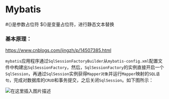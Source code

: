 # Mybatis

#{}是参数占位符 ${}是变量占位符，进行静态文本替换



### 基本原理：

https://www.cnblogs.com/jingzh/p/14507385.html

`mybatis`应用程序通过`SqlSessionFactoryBuilder`从`mybatis-config.xml`配置文件中构建出`SqlSessionFactory`，然后，`SqlSessionFactory`的实例直接开启一个`SqlSession`，再通过`SqlSession`实例获得`Mapper对象`并运行`Mapper`映射的`SQL语句`，完成对数据库的`CRUD`和事务提交，之后关闭`SqlSession`。如下图所示：

![在这里插入图片描述](https://img-blog.csdnimg.cn/20210309085006377.png?x-oss-process=image/watermark,type_ZmFuZ3poZW5naGVpdGk,shadow_10,text_aHR0cHM6Ly9ibG9nLmNzZG4ubmV0L3UwMTIwNjAwMzM=,size_16,color_FFFFFF,t_70)